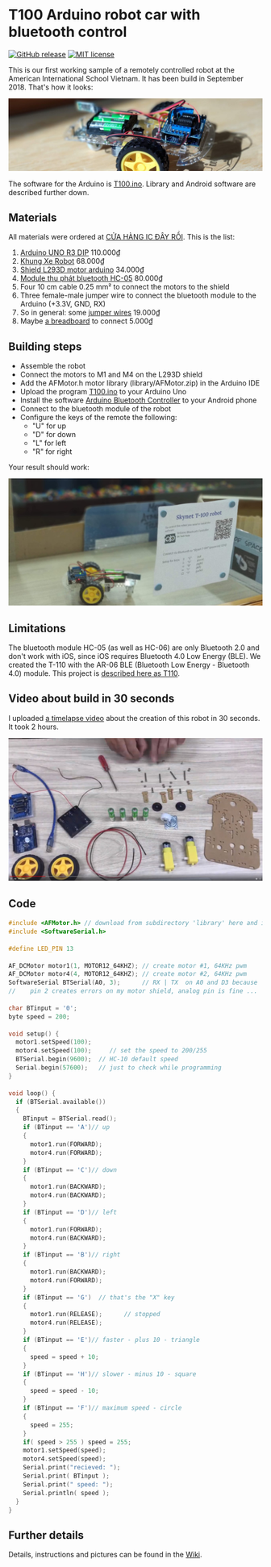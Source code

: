 # T100 Arduino robot car with bluetooth control

[![GitHub release](https://img.shields.io/github/release/kreier/T100.svg)](https://GitHub.com/kreier/T100/releases/)
[![MIT license](https://img.shields.io/github/license/kreier/T100?color=brightgreen)](https://kreier.mit-license.org/)

This is our first working sample of a remotely controlled robot at the American International School Vietnam. It has been build in September 2018. That's how it looks:

![Robot](panorama.jpg)

The software for the Arduino is [T100.ino](https://github.com/kreier/T100/blob/master/T100.ino). Library and Android software are described further down.

## Materials

All materials were ordered at [CỬA HÀNG IC ĐÂY RỒI](https://icdayroi.com/). This is the list:

1. [Arduino UNO R3 DIP](https://icdayroi.com/arduino-uno-r3-dip) 110.000₫
2. [Khung Xe Robot](https://icdayroi.com/khung-xe-robot) 68.000₫
3. [Shield L293D motor arduino](https://icdayroi.com/shield-l293d-motor-arduino) 34.000₫
4. [Module thu phát bluetooth HC-05](https://icdayroi.com/module-thu-phat-bluetooth-hc-05) 80.000₫
5. Four 10 cm cable 0.25 mm² to connect the motors to the shield
6. Three female-male jumper wire to connect the bluetooth module to the Arduino (+3.3V, GND, RX)
7. So in general: some [jumper wires](https://icdayroi.com/bo-day-cam-test-board-65-soi) 19.000₫
8. Maybe [a breadboard](https://icdayroi.com/testboard-mini-syb-170) to connect 5.000₫

## Building steps

* Assemble the robot
* Connect the motors to M1 and M4 on the L293D shield
* Add the AFMotor.h motor library (library/AFMotor.zip) in the Arduino IDE
* Upload the program [T100.ino](https://github.com/kreier/T100/blob/master/T100.ino) to your Arduino Uno
* Install the software [Arduino Bluetooth Controller](https://play.google.com/store/apps/details?id=com.satech.arduinocontroller) to your Android phone
* Connect to the bluetooth module of the robot
* Configure the keys of the remote the following:
  - "U" for up
  - "D" for down
  - "L" for left
  - "R" for right
  
Your result should work:

![Window view](window-view.jpg)

## Limitations

The bluetooth module HC-05 (as well as HC-06) are only Bluetooth 2.0 and don't work with iOS, since iOS requires Bluetooth 4.0 Low Energy (BLE). We created the T-110 with the AR-06 BLE (Bluetooth Low Energy - Bluetooth 4.0) module. This project is [described here as T110](../T110).

## Video about build in 30 seconds

I uploaded [a timelapse video](https://youtu.be/CzpAYpl62GI) about the creation of this robot in 30 seconds. It took 2 hours.

[![30 seconds](30seconds.jpg)](https://youtu.be/CzpAYpl62GI)

## Code


```cpp
#include <AFMotor.h> // download from subdirectory 'library' here and install zip file
#include <SoftwareSerial.h>

#define LED_PIN 13
 
AF_DCMotor motor1(1, MOTOR12_64KHZ); // create motor #1, 64KHz pwm
AF_DCMotor motor4(4, MOTOR12_64KHZ); // create motor #2, 64KHz pwm
SoftwareSerial BTSerial(A0, 3);      // RX | TX  on A0 and D3 because
//    pin 2 creates errors on my motor shield, analog pin is fine ...

char BTinput = '0';
byte speed = 200;

void setup() {
  motor1.setSpeed(100);
  motor4.setSpeed(100);     // set the speed to 200/255
  BTSerial.begin(9600);  // HC-10 default speed
  Serial.begin(57600);   // just to check while programming
}
 
void loop() {
  if (BTSerial.available()) 
  {
    BTinput = BTSerial.read();
    if (BTinput == 'A')// up
    {
      motor1.run(FORWARD);
      motor4.run(FORWARD);
    }
    if (BTinput == 'C')// down
    {
      motor1.run(BACKWARD);
      motor4.run(BACKWARD);
    }
    if (BTinput == 'D')// left
    {
      motor1.run(FORWARD);
      motor4.run(BACKWARD);
    }
    if (BTinput == 'B')// right
    {
      motor1.run(BACKWARD);
      motor4.run(FORWARD);
    }      
    if (BTinput == 'G')  // that's the "X" key
    {
      motor1.run(RELEASE);      // stopped
      motor4.run(RELEASE);
    }
    if (BTinput == 'E')// faster - plus 10 - triangle
    {
      speed = speed + 10;
    }
    if (BTinput == 'H')// slower - minus 10 - square
    {
      speed = speed - 10;
    } 
    if (BTinput == 'F')// maximum speed - circle
    {
      speed = 255;
    }
    if( speed > 255 ) speed = 255;
    motor1.setSpeed(speed);
    motor4.setSpeed(speed);
    Serial.print("recieved: ");
    Serial.print( BTinput );
    Serial.print(" speed: ");
    Serial.println( speed );
  }
}
```


## Further details

Details, instructions and pictures can be found in the [Wiki](https://github.com/kreier/T100/wiki). 
